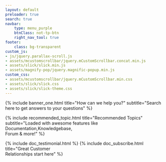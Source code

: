 ```yaml
---
layout: default
preloader: true
search: true
navbar:
    type: menu_purple
    btnClass: not-tp-btn
    right_nav_tool: true
footer:
    class: bg-transparent
custom_js:
- js/jquery.parallax-scroll.js
- assets/mcustomscrollbar/jquery.mCustomScrollbar.concat.min.js
- assets/slick/slick.min.js
- assets/magnify-pop/jquery.magnific-popup.min.js
custom_css:
- assets/mcustomscrollbar/jquery.mCustomScrollbar.min.css
- assets/slick/slick.css
- assets/slick/slick-theme.css
---
```


{% include banner_one.html title="How can we help you?" subtitle="Search here to get answers to your questions" %}

{% include recommended_topic.html title="Recommended Topics" subtitle="Loaded with awesome features like Documentation,Knowledgebase,<br> Forum & more!" %}

{% include doc_testimonial.html %}
{% include doc_subscribe.html title="Great Customer <br>Relationships start here" %}

